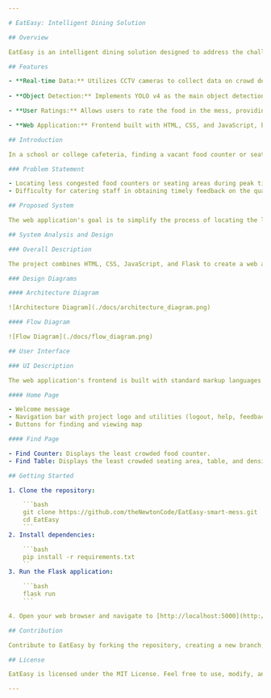 ```yaml
---

# EatEasy: Intelligent Dining Solution

## Overview

EatEasy is an intelligent dining solution designed to address the challenge of finding less crowded food counters and empty tables in the college mess during peak hours. The web application provides real-time data on crowd density at food counters and seating availability, empowering students to make informed decisions and save time. The minimalistic user interface enhances the user experience, ensuring easy and efficient interaction.

## Features

- **Real-time Data:** Utilizes CCTV cameras to collect data on crowd density, table occupancy, and counter density.
  
- **Object Detection:** Implements YOLO v4 as the main object detection model to calculate crowd density and provide suggestions to users.

- **User Ratings:** Allows users to rate the food in the mess, providing valuable feedback for catering staff.

- **Web Application:** Frontend built with HTML, CSS, and JavaScript, backed by Flask and Python. SQLite serves as the primary database for login and review data.

## Introduction

In a school or college cafeteria, finding a vacant food counter or seating area during busy times can be challenging and time-consuming. EatEasy aims to revolutionize the dining experience for college students by offering real-time information on open seats and counters, resulting in time savings and improved convenience.

### Problem Statement

- Locating less congested food counters or seating areas during peak times is inconvenient for students.
- Difficulty for catering staff in obtaining timely feedback on the quality of food in the mess.

## Proposed System

The web application's goal is to simplify the process of locating the least crowded seating and counter places in the campus mess during peak times. Built using HTML, CSS, JavaScript, and Flask, the frontend provides a seamless experience. CCTV cameras capture real-time data, and YOLO v4 calculates crowd density, offering suggestions to users. The application includes a rating feature for users to provide feedback on the food.

## System Analysis and Design

### Overall Description

The project combines HTML, CSS, JavaScript, and Flask to create a web application. CCTV data is processed in real-time, and YOLO v4 calculates crowd density. The frontend features a user-friendly interface with login, registration, and interactive functionalities.

### Design Diagrams

#### Architecture Diagram

![Architecture Diagram](./docs/architecture_diagram.png)

#### Flow Diagram

![Flow Diagram](./docs/flow_diagram.png)

## User Interface

### UI Description

The web application's frontend is built with standard markup languages (HTML, CSS) and enhanced with JavaScript for added functionality. Users are greeted with a login page, followed by a home page featuring a navigation bar and key buttons for finding least crowded areas and viewing the mess map.

#### Home Page

- Welcome message
- Navigation bar with project logo and utilities (logout, help, feedback)
- Buttons for finding and viewing map

#### Find Page

- Find Counter: Displays the least crowded food counter.
- Find Table: Displays the least crowded seating area, table, and density table for user decision-making.

## Getting Started

1. Clone the repository:

    ```bash
    git clone https://github.com/theNewtonCode/EatEasy-smart-mess.git
    cd EatEasy
    ```
2. Install dependencies:

    ```bash
    pip install -r requirements.txt
    ``
3. Run the Flask application:

    ```bash
    flask run
    ```

4. Open your web browser and navigate to [http://localhost:5000](http://localhost:5000).

## Contribution

Contribute to EatEasy by forking the repository, creating a new branch, and submitting pull requests. Your contributions are valuable in enhancing the dining experience for college students.

## License

EatEasy is licensed under the MIT License. Feel free to use, modify, and share this project.

---
```

